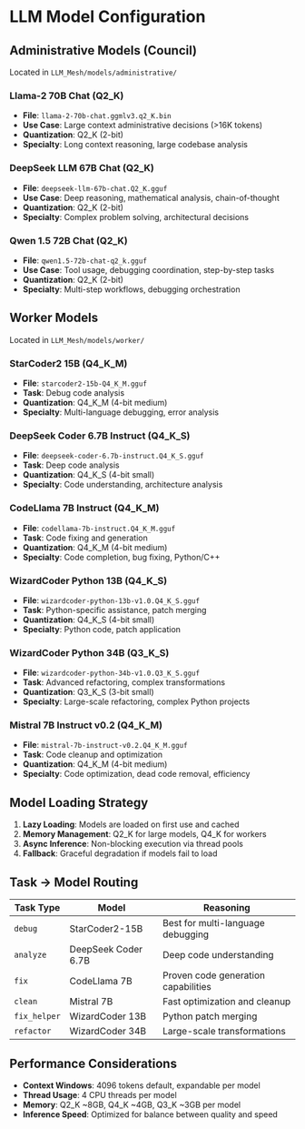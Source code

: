 # LLM Model Configuration

## Administrative Models (Council)
Located in `LLM_Mesh/models/administrative/`

### Llama-2 70B Chat (Q2_K)
- **File**: `llama-2-70b-chat.ggmlv3.q2_K.bin`
- **Use Case**: Large context administrative decisions (>16K tokens)
- **Quantization**: Q2_K (2-bit)
- **Specialty**: Long context reasoning, large codebase analysis

### DeepSeek LLM 67B Chat (Q2_K)
- **File**: `deepseek-llm-67b-chat.Q2_K.gguf`
- **Use Case**: Deep reasoning, mathematical analysis, chain-of-thought
- **Quantization**: Q2_K (2-bit)
- **Specialty**: Complex problem solving, architectural decisions

### Qwen 1.5 72B Chat (Q2_K)
- **File**: `qwen1.5-72b-chat-q2_k.gguf`
- **Use Case**: Tool usage, debugging coordination, step-by-step tasks
- **Quantization**: Q2_K (2-bit)
- **Specialty**: Multi-step workflows, debugging orchestration

## Worker Models
Located in `LLM_Mesh/models/worker/`

### StarCoder2 15B (Q4_K_M)
- **File**: `starcoder2-15b-Q4_K_M.gguf`
- **Task**: Debug code analysis
- **Quantization**: Q4_K_M (4-bit medium)
- **Specialty**: Multi-language debugging, error analysis

### DeepSeek Coder 6.7B Instruct (Q4_K_S)
- **File**: `deepseek-coder-6.7b-instruct.Q4_K_S.gguf`
- **Task**: Deep code analysis
- **Quantization**: Q4_K_S (4-bit small)
- **Specialty**: Code understanding, architecture analysis

### CodeLlama 7B Instruct (Q4_K_M)
- **File**: `codellama-7b-instruct.Q4_K_M.gguf`
- **Task**: Code fixing and generation
- **Quantization**: Q4_K_M (4-bit medium)
- **Specialty**: Code completion, bug fixing, Python/C++

### WizardCoder Python 13B (Q4_K_S)
- **File**: `wizardcoder-python-13b-v1.0.Q4_K_S.gguf`
- **Task**: Python-specific assistance, patch merging
- **Quantization**: Q4_K_S (4-bit small)
- **Specialty**: Python code, patch application

### WizardCoder Python 34B (Q3_K_S)
- **File**: `wizardcoder-python-34b-v1.0.Q3_K_S.gguf`
- **Task**: Advanced refactoring, complex transformations
- **Quantization**: Q3_K_S (3-bit small)
- **Specialty**: Large-scale refactoring, complex Python projects

### Mistral 7B Instruct v0.2 (Q4_K_M)
- **File**: `mistral-7b-instruct-v0.2.Q4_K_M.gguf`
- **Task**: Code cleanup and optimization
- **Quantization**: Q4_K_M (4-bit medium)
- **Specialty**: Code optimization, dead code removal, efficiency

## Model Loading Strategy

1. **Lazy Loading**: Models are loaded on first use and cached
2. **Memory Management**: Q2_K for large models, Q4_K for workers
3. **Async Inference**: Non-blocking execution via thread pools
4. **Fallback**: Graceful degradation if models fail to load

## Task → Model Routing

| Task Type | Model | Reasoning |
|-----------|-------|-----------|
| `debug` | StarCoder2-15B | Best for multi-language debugging |
| `analyze` | DeepSeek Coder 6.7B | Deep code understanding |
| `fix` | CodeLlama 7B | Proven code generation capabilities |
| `clean` | Mistral 7B | Fast optimization and cleanup |
| `fix_helper` | WizardCoder 13B | Python patch merging |
| `refactor` | WizardCoder 34B | Large-scale transformations |

## Performance Considerations

- **Context Windows**: 4096 tokens default, expandable per model
- **Thread Usage**: 4 CPU threads per model
- **Memory**: Q2_K ~8GB, Q4_K ~4GB, Q3_K ~3GB per model
- **Inference Speed**: Optimized for balance between quality and speed
